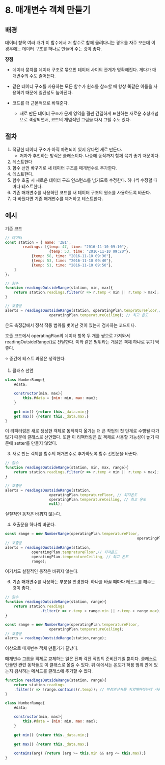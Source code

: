 # 8. 매개변수 객체 만들기

## 배경

데이터 항목 여러 개가 이 함수에서 저 함수로 함께 몰려다니는 경우를 자주 보는데 이 경우에는 데이터 구조를 하나로 만들어 주는 것이 좋다.

**장점**

- 데이터 뭉치를 데이터 구조로 묶으면 데이터 사이의 관계가 명확해진다. 게다가 매개변수의 수도 줄어든다.

- 같은 데이터 구조를 사용하는 모든 함수가 원소를 참조할 때 항상 똑같은 이름을 사용하기 때문에 일관성도 높아진다.

- 코드를 더 근본적으로 바꿔준다.

  - 새로 만든 데이터 구조가 문제 영역을 훨씬 간결하게 표현하는 새로운 추상개념으로 격상되면서, 코드의 개념적인 그림을 다시 그릴 수도 있다.

  

## 절차

1. 적당한 데이터 구조가 아직 마련되어 있지 않다면 새로 만든다.
   - 저자가 추천하는 방식은 클래스이다. 나중에 동작까지 함께 묶기 좋기 때문이다.
2. 테스트한다
3. 함수 선언 바꾸기로 새 데이터 구조를 매개변수로 추가한다.
4. 테스트한다.
5. 함수 호출 시 새로운 데이터 구조 인스턴스를 넘기도록 수정한다. 하나씩 수정할 때마다 테스트한다.
6. 기존 매개변수를 사용하던 코드를 새 데이터 구조의 원소를 사용하도록 바꾼다.
7. 다 바꿨다면 기존 매개변수를 제거하고 테스트한다.



## 예시

기존 코드

```js
// 데이터
const station = { name: 'ZB1',
		readings: [{temp: 47, time: "2016-11-10 09:10"},
            		{temp: 53, time: "2016-11-10 09:20"},
			{temp: 58, time: "2016-11-10 09:30"},
			{temp: 53, time: "2016-11-10 09:40"},
			{temp: 51, time: "2016-11-10 09:50"},
	]
};

// 함수
function readingsOutsideRange(station, min, max){
	return station.readings.filter(r => r.temp < min || r.temp > max);
}

// 호출문
alerts = readingsOustsideRange(station, operatingPlan.tempratureFloor,// 최저온도
					operatingPlan.temperatureCeiling); // 최고 온도
```

온도 측정값에서 정삭 작동 범위를 벗어난 것이 있는지 검사하는 코드이다.

호출 코드에서 operatingPlan의 데이터 항목 두 개를 쌍으로 가져와서 readingOutsideRange()로 전달한다. 이와 같은 범위라는 개념은 객체 하나로 묶기 딱 좋다.



⭐️ 중간에 테스트 과정은 생략한다.

1. 클래스 선언

```js
class NumberRange{
	#data;
  
	constructor(min, max){
		this.#data = {min: min, max: max};
	}
  
	get min() {return this._data.min;}
	get max() {return this._data.max;}
}
```

이 리팩터링은 새로 생성한 객체로 동작까지 옮기는 더 큰 작업의 첫 단계로 수행될 때가 많기 때문에 클래스로 선언했다. 또한 이 리팩터링은 값 객체로 사용할 가능성이 높기 때문에 setter를 만들지 않았다.



3. 새로 만든 객체를 함수의 매개변수로 추가하도록 함수 선언문을 바꾼다.

```js
// 함수
function readingsOutsideRange(station, min, max, range){
	return station.readings.filter(r => r.temp < min || r.temp > max);
}

// 호출문
alerts = readingsOustsideRange(station,
					operatingPlan.tempratureFloor, // 최저온도
					operatingPlan.temperatureCeiling, // 최고 온도
					null); 
```

실질적인 동작은 바뀌지 않는다.



4. 호출문을 하나씩 바꾼다.

```js
const range = new NumberRange(operatingPlan.temperatureFloor,
															operatingPlan.temperatureCeiling);
// 호출문
alerts = readingsOustsideRange(station,
			operatingPlan.tempratureFloor,// 최저온도
			operatingPlan.temperatureCeiling, // 최고 온도
			range);
```

여기서도 실질적인 동작은 바뀌지 않는다.



6. 기존 매개변수를 사용하는 부분을 변경한다. 하나를 바꿀 때마다 테스트를 해주는 것이 좋다.

```js
// 함수
function readingsOutsideRange(station, range){
	return station.readings
				.filter(r => r.temp < range.min || r.temp > range.max);
}

const range = new NumberRange(operatingPlan.temperatureFloor,
					operatingPlan.temperatureCeiling);
// 호출문
alerts = readingsOustsideRange(station,range);
```

이상으로 매개변수 객체 만들기가 끝났다.





매개변수 그룹을 객체로 교체하는 일은 진짜 각진 작업의 준비단계일 뿐이다. 클래스로 만들면 관련 동작들도 이 클래스로 옮길 수 있다. 위 예에서는 온도가 허용 범위 안에 있는지 검사하는 메서드를 클래스에 추가할 수 있다.

```js
function readingsOutsideRange(station, range){
	return station.readings
	.filter(r => !range.contains(r.temp)); // 부정연산자를 지양해야하는데 사용하고 있네요^^
}

class NumberRange{
	#data;
  
	constructor(min, max){
		this.#data = {min: min, max: max};
	}
  
	get min() {return this._data.min;}
  
	get max() {return this._data.max;}
  
	contains(arg) {return (arg >= this.min && arg <= this.max);}
}
```
